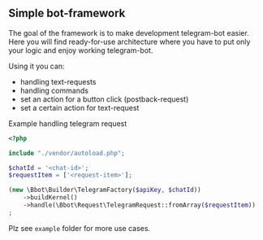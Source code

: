 ## Simple bot-framework

The goal of the framework is to make development telegram-bot easier. 
Here you will find ready-for-use architecture where you have to put only your logic and enjoy working telegram-bot. 

Using it you can:
- handling text-requests
- handling commands
- set an action for a button click (postback-request)
- set a certain action for text-request


Example handling telegram request
```php
<?php

include "./vendor/autoload.php";

$chatId = '<chat-id>';
$requestItem = ['<request-item>'];

(new \Bbot\Builder\TelegramFactory($apiKey, $chatId))
    ->buildKernel()
    ->handle(\Bbot\Request\TelegramRequest::fromArray($requestItem))
;
```

Plz see `example` folder for more use cases.
